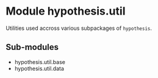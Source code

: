 Module hypothesis.util
======================
Utilities used accross various subpackages of ``hypothesis``.

Sub-modules
-----------
* hypothesis.util.base
* hypothesis.util.data